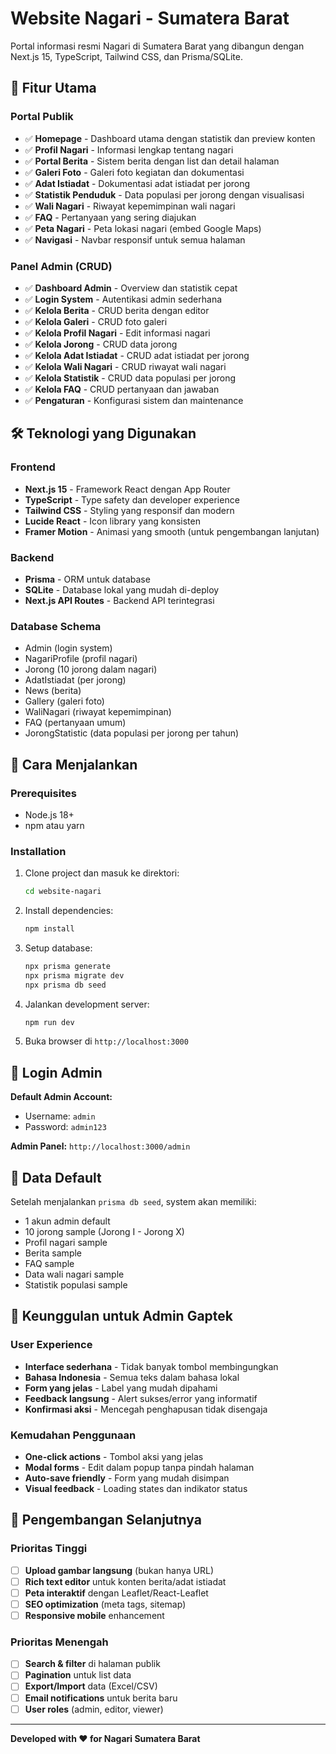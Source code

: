 # Website Nagari - Sumatera Barat

Portal informasi resmi Nagari di Sumatera Barat yang dibangun dengan Next.js 15, TypeScript, Tailwind CSS, dan Prisma/SQLite.

## 🎯 Fitur Utama

### Portal Publik
- ✅ **Homepage** - Dashboard utama dengan statistik dan preview konten
- ✅ **Profil Nagari** - Informasi lengkap tentang nagari
- ✅ **Portal Berita** - Sistem berita dengan list dan detail halaman
- ✅ **Galeri Foto** - Galeri foto kegiatan dan dokumentasi
- ✅ **Adat Istiadat** - Dokumentasi adat istiadat per jorong
- ✅ **Statistik Penduduk** - Data populasi per jorong dengan visualisasi
- ✅ **Wali Nagari** - Riwayat kepemimpinan wali nagari
- ✅ **FAQ** - Pertanyaan yang sering diajukan
- ✅ **Peta Nagari** - Peta lokasi nagari (embed Google Maps)
- ✅ **Navigasi** - Navbar responsif untuk semua halaman

### Panel Admin (CRUD)
- ✅ **Dashboard Admin** - Overview dan statistik cepat
- ✅ **Login System** - Autentikasi admin sederhana
- ✅ **Kelola Berita** - CRUD berita dengan editor
- ✅ **Kelola Galeri** - CRUD foto galeri
- ✅ **Kelola Profil Nagari** - Edit informasi nagari
- ✅ **Kelola Jorong** - CRUD data jorong
- ✅ **Kelola Adat Istiadat** - CRUD adat istiadat per jorong
- ✅ **Kelola Wali Nagari** - CRUD riwayat wali nagari
- ✅ **Kelola Statistik** - CRUD data populasi per jorong
- ✅ **Kelola FAQ** - CRUD pertanyaan dan jawaban
- ✅ **Pengaturan** - Konfigurasi sistem dan maintenance

## 🛠️ Teknologi yang Digunakan

### Frontend
- **Next.js 15** - Framework React dengan App Router
- **TypeScript** - Type safety dan developer experience
- **Tailwind CSS** - Styling yang responsif dan modern
- **Lucide React** - Icon library yang konsisten
- **Framer Motion** - Animasi yang smooth (untuk pengembangan lanjutan)

### Backend
- **Prisma** - ORM untuk database
- **SQLite** - Database lokal yang mudah di-deploy
- **Next.js API Routes** - Backend API terintegrasi

### Database Schema
- Admin (login system)
- NagariProfile (profil nagari)
- Jorong (10 jorong dalam nagari)
- AdatIstiadat (per jorong)
- News (berita)
- Gallery (galeri foto)
- WaliNagari (riwayat kepemimpinan)
- FAQ (pertanyaan umum)
- JorongStatistic (data populasi per jorong per tahun)

## 🚀 Cara Menjalankan

### Prerequisites
- Node.js 18+ 
- npm atau yarn

### Installation
1. Clone project dan masuk ke direktori:
   ```bash
   cd website-nagari
   ```

2. Install dependencies:
   ```bash
   npm install
   ```

3. Setup database:
   ```bash
   npx prisma generate
   npx prisma migrate dev
   npx prisma db seed
   ```

4. Jalankan development server:
   ```bash
   npm run dev
   ```

5. Buka browser di `http://localhost:3000`

## 🔐 Login Admin

**Default Admin Account:**
- Username: `admin`
- Password: `admin123`

**Admin Panel:** `http://localhost:3000/admin`

## 📝 Data Default

Setelah menjalankan `prisma db seed`, system akan memiliki:
- 1 akun admin default
- 10 jorong sample (Jorong I - Jorong X)
- Profil nagari sample
- Berita sample
- FAQ sample
- Data wali nagari sample
- Statistik populasi sample

## 🎯 Keunggulan untuk Admin Gaptek

### User Experience
- **Interface sederhana** - Tidak banyak tombol membingungkan
- **Bahasa Indonesia** - Semua teks dalam bahasa lokal
- **Form yang jelas** - Label yang mudah dipahami
- **Feedback langsung** - Alert sukses/error yang informatif
- **Konfirmasi aksi** - Mencegah penghapusan tidak disengaja

### Kemudahan Penggunaan
- **One-click actions** - Tombol aksi yang jelas
- **Modal forms** - Edit dalam popup tanpa pindah halaman
- **Auto-save friendly** - Form yang mudah disimpan
- **Visual feedback** - Loading states dan indikator status

## 🔮 Pengembangan Selanjutnya

### Prioritas Tinggi
- [ ] **Upload gambar langsung** (bukan hanya URL)
- [ ] **Rich text editor** untuk konten berita/adat istiadat
- [ ] **Peta interaktif** dengan Leaflet/React-Leaflet
- [ ] **SEO optimization** (meta tags, sitemap)
- [ ] **Responsive mobile** enhancement

### Prioritas Menengah
- [ ] **Search & filter** di halaman publik
- [ ] **Pagination** untuk list data
- [ ] **Export/Import** data (Excel/CSV)
- [ ] **Email notifications** untuk berita baru
- [ ] **User roles** (admin, editor, viewer)

---

**Developed with ❤️ for Nagari Sumatera Barat**
